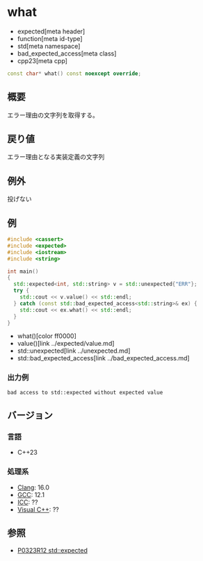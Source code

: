# what
* expected[meta header]
* function[meta id-type]
* std[meta namespace]
* bad_expected_access[meta class]
* cpp23[meta cpp]

```cpp
const char* what() const noexcept override;
```

## 概要
エラー理由の文字列を取得する。


## 戻り値
エラー理由となる実装定義の文字列


## 例外
投げない


## 例
```cpp example
#include <cassert>
#include <expected>
#include <iostream>
#include <string>

int main()
{
  std::expected<int, std::string> v = std::unexpected{"ERR"};
  try {
    std::cout << v.value() << std::endl;
  } catch (const std::bad_expected_access<std::string>& ex) {
    std::cout << ex.what() << std::endl;
  }
}
```
* what()[color ff0000]
* value()[link ../expected/value.md]
* std::unexpected[link ../unexpected.md]
* std::bad_expected_access[link ../bad_expected_access.md]

### 出力例
```
bad access to std::expected without expected value
```


## バージョン
### 言語
- C++23

### 処理系
- [Clang](/implementation.md#clang): 16.0
- [GCC](/implementation.md#gcc): 12.1
- [ICC](/implementation.md#icc): ??
- [Visual C++](/implementation.md#visual_cpp): ??


## 参照
- [P0323R12 std::expected](https://www.open-std.org/jtc1/sc22/wg21/docs/papers/2022/p0323r12.html)
